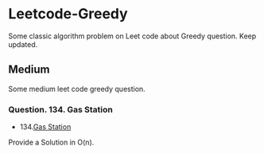 # Leetcode-Greedy
Some classic algorithm problem on Leet code about Greedy question. Keep updated.

## Medium

Some medium leet code greedy question.

### Question. 134. Gas Station

- 134.[Gas Station](https://leetcode.cn/problems/gas-station/)

Provide a Solution in O(n).

